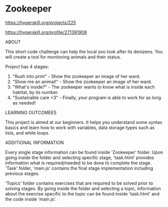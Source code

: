 # Zookeeper

https://hyperskill.org/projects/225

https://hyperskill.org/profile/271391908

ABOUT

This short code challenge can help the local zoo look after its denizens. You will create a tool for monitoring animals and their status.

Project has 4 stages:

  1. "Rush into print" - Show the zookeeper an image of her ward.
  2. "Show me an animal!" - Show the zookeeper an image of her ward.
  3. "What's inside?" - The zookeeper wants to know what is inside each habitat, by its number. 
  4. "Sustainable care <3" - Finally, your program is able to work for as long as needed! 
  
LEARNING OUTCOMEES

This project is aimed at our beginners. It helps you understand some syntax basics and learn how to work with variables,
data storage types such as lists, and while loops.

ADDITIONAL INFORMATION

Every single stage information can be found inside 'Zookeeper' folder. Upon going inside the folder and selecting specific stage, 
'task.html' provides information what is required/needed to be done to complete the stage. 'Task' folder, 'main.js' contains the final
stage implementation including previous stages.

'Topics' folder contains exercises that are required to be solved prior to solving stages. 
By going inside the folder and selecting a topic, information about the exercise specific to the topic can be found
inside 'task.html' and the code inside 'main.js'.
